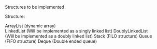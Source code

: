 Structures to be implemented


Structure:

ArrayList           (dynamic array)     
LinkedList          (Will be implemented as a singly linked list)
DoublyLinkedList    (Will be implemented as a doubly linked list)
Stack               (FILO structure)
Queue               (FIFO structure)
Deque               (Double ended queue)







